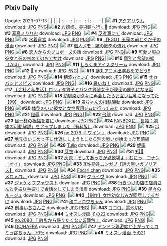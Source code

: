 ## Pixiv Daily
Update: 2023-07-13
|      |      |      |
| :----: | :----: | :----: |
|![](https://pixiv.microyu.workers.dev/c/240x480/img-master/img/2023/07/11/00/00/40/109807310_p0_master1200.jpg) **#1** [アクアリウム](https://www.pixiv.net/artworks/109807310) download: [JPG](https://pixiv.microyu.workers.dev/img-original/img/2023/07/11/00/00/40/109807310_p0.jpg) [PNG](https://pixiv.microyu.workers.dev/img-original/img/2023/07/11/00/00/40/109807310_p0.png)|![](https://pixiv.microyu.workers.dev/c/240x480/img-master/img/2023/07/11/12/25/54/109818575_p0_master1200.jpg) **#2** [お嬢様、美術館へ行く💯](https://www.pixiv.net/artworks/109818575) download: [JPG](https://pixiv.microyu.workers.dev/img-original/img/2023/07/11/12/25/54/109818575_p0.jpg) [PNG](https://pixiv.microyu.workers.dev/img-original/img/2023/07/11/12/25/54/109818575_p0.png)|![](https://pixiv.microyu.workers.dev/c/240x480/img-master/img/2023/07/12/00/00/53/109834568_p0_master1200.jpg) **#3** [真夏ノりりむ](https://www.pixiv.net/artworks/109834568) download: [JPG](https://pixiv.microyu.workers.dev/img-original/img/2023/07/12/00/00/53/109834568_p0.jpg) [PNG](https://pixiv.microyu.workers.dev/img-original/img/2023/07/12/00/00/53/109834568_p0.png)|
|![](https://pixiv.microyu.workers.dev/c/240x480/img-master/img/2023/07/12/00/00/32/109834519_p0_master1200.jpg) **#4** [反省室にて](https://www.pixiv.net/artworks/109834519) download: [JPG](https://pixiv.microyu.workers.dev/img-original/img/2023/07/12/00/00/32/109834519_p0.jpg) [PNG](https://pixiv.microyu.workers.dev/img-original/img/2023/07/12/00/00/32/109834519_p0.png)|![](https://pixiv.microyu.workers.dev/c/240x480/img-master/img/2023/07/11/00/00/33/109807288_p0_master1200.jpg) **#5** [水着宵宮](https://www.pixiv.net/artworks/109807288) download: [JPG](https://pixiv.microyu.workers.dev/img-original/img/2023/07/11/00/00/33/109807288_p0.jpg) [PNG](https://pixiv.microyu.workers.dev/img-original/img/2023/07/11/00/00/33/109807288_p0.png)|![](https://pixiv.microyu.workers.dev/c/240x480/img-master/img/2023/07/11/00/54/40/109809184_p0_master1200.jpg) **#6** [【FGO】玉藻の前とぐだ子の漫画](https://www.pixiv.net/artworks/109809184) download: [JPG](https://pixiv.microyu.workers.dev/img-original/img/2023/07/11/00/54/40/109809184_p0.jpg) [PNG](https://pixiv.microyu.workers.dev/img-original/img/2023/07/11/00/54/40/109809184_p0.png)|
|![](https://pixiv.microyu.workers.dev/c/240x480/img-master/img/2023/07/11/07/00/05/109814178_p0_master1200.jpg) **#7** [個人メモ：腕の筋肉の流れ](https://www.pixiv.net/artworks/109814178) download: [JPG](https://pixiv.microyu.workers.dev/img-original/img/2023/07/11/07/00/05/109814178_p0.jpg) [PNG](https://pixiv.microyu.workers.dev/img-original/img/2023/07/11/07/00/05/109814178_p0.png)|![](https://pixiv.microyu.workers.dev/c/240x480/img-master/img/2023/07/12/06/00/12/109840366_p0_master1200.jpg) **#8** [恋人からのプロポーズの話](https://www.pixiv.net/artworks/109840366) download: [JPG](https://pixiv.microyu.workers.dev/img-original/img/2023/07/12/06/00/12/109840366_p0.jpg) [PNG](https://pixiv.microyu.workers.dev/img-original/img/2023/07/12/06/00/12/109840366_p0.png)|![](https://pixiv.microyu.workers.dev/c/240x480/img-master/img/2023/07/12/18/00/35/109850646_p0_master1200.jpg) **#9** [可愛い服の彼女と彼の初めてのおでかけ](https://www.pixiv.net/artworks/109850646) download: [JPG](https://pixiv.microyu.workers.dev/img-original/img/2023/07/12/18/00/35/109850646_p0.jpg) [PNG](https://pixiv.microyu.workers.dev/img-original/img/2023/07/12/18/00/35/109850646_p0.png)|
|![](https://pixiv.microyu.workers.dev/c/240x480/img-master/img/2023/07/12/00/02/42/109834735_p0_master1200.jpg) **#10** [離別と希望の蝶（2nd）](https://www.pixiv.net/artworks/109834735) download: [JPG](https://pixiv.microyu.workers.dev/img-original/img/2023/07/12/00/02/42/109834735_p0.jpg) [PNG](https://pixiv.microyu.workers.dev/img-original/img/2023/07/12/00/02/42/109834735_p0.png)|![](https://pixiv.microyu.workers.dev/c/240x480/img-master/img/2023/07/11/20/30/04/109827673_p0_master1200.jpg) **#11** [しろくまアイスクリーム](https://www.pixiv.net/artworks/109827673) download: [JPG](https://pixiv.microyu.workers.dev/img-original/img/2023/07/11/20/30/04/109827673_p0.jpg) [PNG](https://pixiv.microyu.workers.dev/img-original/img/2023/07/11/20/30/04/109827673_p0.png)|![](https://pixiv.microyu.workers.dev/c/240x480/img-master/img/2023/07/11/00/34/18/109807315_p0_master1200.jpg) **#12** [🌻](https://www.pixiv.net/artworks/109807315) download: [JPG](https://pixiv.microyu.workers.dev/img-original/img/2023/07/11/00/34/18/109807315_p0.jpg) [PNG](https://pixiv.microyu.workers.dev/img-original/img/2023/07/11/00/34/18/109807315_p0.png)|
|![](https://pixiv.microyu.workers.dev/c/240x480/img-master/img/2023/07/12/03/10/17/109838734_p0_master1200.jpg) **#13** [謎丸アニメ出演おめでとう‼️](https://www.pixiv.net/artworks/109838734) download: [JPG](https://pixiv.microyu.workers.dev/img-original/img/2023/07/12/03/10/17/109838734_p0.jpg) [PNG](https://pixiv.microyu.workers.dev/img-original/img/2023/07/12/03/10/17/109838734_p0.png)|![](https://pixiv.microyu.workers.dev/c/240x480/img-master/img/2023/07/12/18/13/58/109850992_p0_master1200.jpg) **#14** [穂波ﾏﾏとﾆｰｺﾞ](https://www.pixiv.net/artworks/109850992) download: [JPG](https://pixiv.microyu.workers.dev/img-original/img/2023/07/12/18/13/58/109850992_p0.jpg) [PNG](https://pixiv.microyu.workers.dev/img-original/img/2023/07/12/18/13/58/109850992_p0.png)|![](https://pixiv.microyu.workers.dev/c/240x480/img-master/img/2023/07/11/00/30/00/109808496_p0_master1200.jpg) **#15** [サカバンヒスピス](https://www.pixiv.net/artworks/109808496) download: [JPG](https://pixiv.microyu.workers.dev/img-original/img/2023/07/11/00/30/00/109808496_p0.jpg) [PNG](https://pixiv.microyu.workers.dev/img-original/img/2023/07/11/00/30/00/109808496_p0.png)|
|![](https://pixiv.microyu.workers.dev/c/240x480/img-master/img/2023/07/11/08/46/04/109815507_p0_master1200.jpg) **#16** [暑いね！](https://www.pixiv.net/artworks/109815507) download: [JPG](https://pixiv.microyu.workers.dev/img-original/img/2023/07/11/08/46/04/109815507_p0.jpg) [PNG](https://pixiv.microyu.workers.dev/img-original/img/2023/07/11/08/46/04/109815507_p0.png)|![](https://pixiv.microyu.workers.dev/c/240x480/img-master/img/2023/07/12/16/33/55/109848968_p0_master1200.jpg) **#17** [【会社と私生活】ロリィタ男子とパンク男装女子が秘密の関係になる話](https://www.pixiv.net/artworks/109848968) download: [JPG](https://pixiv.microyu.workers.dev/img-original/img/2023/07/12/16/33/55/109848968_p0.jpg) [PNG](https://pixiv.microyu.workers.dev/img-original/img/2023/07/12/16/33/55/109848968_p0.png)|![](https://pixiv.microyu.workers.dev/c/240x480/img-master/img/2023/07/12/00/02/43/109834739_p0_master1200.jpg) **#18** [幼馴染が久々に再会したらお互い巨乳になってた【99】](https://www.pixiv.net/artworks/109834739) download: [JPG](https://pixiv.microyu.workers.dev/img-original/img/2023/07/12/00/02/43/109834739_p0.jpg) [PNG](https://pixiv.microyu.workers.dev/img-original/img/2023/07/12/00/02/43/109834739_p0.png)|
|![](https://pixiv.microyu.workers.dev/c/240x480/img-master/img/2023/07/11/21/00/38/109828582_p0_master1200.jpg) **#19** [蛍ちゃんの指輪騒動](https://www.pixiv.net/artworks/109828582) download: [JPG](https://pixiv.microyu.workers.dev/img-original/img/2023/07/11/21/00/38/109828582_p0.jpg) [PNG](https://pixiv.microyu.workers.dev/img-original/img/2023/07/11/21/00/38/109828582_p0.png)|![](https://pixiv.microyu.workers.dev/c/240x480/img-master/img/2023/07/12/18/57/34/109851949_p0_master1200.jpg) **#20** [体型のいい彼女と女性専用ジムに行ってみた](https://www.pixiv.net/artworks/109851949) download: [JPG](https://pixiv.microyu.workers.dev/img-original/img/2023/07/12/18/57/34/109851949_p0.jpg) [PNG](https://pixiv.microyu.workers.dev/img-original/img/2023/07/12/18/57/34/109851949_p0.png)|![](https://pixiv.microyu.workers.dev/c/240x480/img-master/img/2023/07/11/18/20/33/109824385_p0_master1200.jpg) **#21** [屈辱](https://www.pixiv.net/artworks/109824385) download: [JPG](https://pixiv.microyu.workers.dev/img-original/img/2023/07/11/18/20/33/109824385_p0.jpg) [PNG](https://pixiv.microyu.workers.dev/img-original/img/2023/07/11/18/20/33/109824385_p0.png)|
|![](https://pixiv.microyu.workers.dev/c/240x480/img-master/img/2023/07/11/00/00/24/109807264_p0_master1200.jpg) **#22** [飛龍](https://www.pixiv.net/artworks/109807264) download: [JPG](https://pixiv.microyu.workers.dev/img-original/img/2023/07/11/00/00/24/109807264_p0.jpg) [PNG](https://pixiv.microyu.workers.dev/img-original/img/2023/07/11/00/00/24/109807264_p0.png)|![](https://pixiv.microyu.workers.dev/c/240x480/img-master/img/2023/07/11/00/03/44/109807575_p0_master1200.jpg) **#23** [目一杯の祝福を君に](https://www.pixiv.net/artworks/109807575) download: [JPG](https://pixiv.microyu.workers.dev/img-original/img/2023/07/11/00/03/44/109807575_p0.jpg) [PNG](https://pixiv.microyu.workers.dev/img-original/img/2023/07/11/00/03/44/109807575_p0.png)|![](https://pixiv.microyu.workers.dev/c/240x480/img-master/img/2023/07/11/09/00/13/109815705_p0_master1200.jpg) **#24** [FANBOXに「長袖：胴体の可動解説」をアップしました（有料版）](https://www.pixiv.net/artworks/109815705) download: [JPG](https://pixiv.microyu.workers.dev/img-original/img/2023/07/11/09/00/13/109815705_p0.jpg) [PNG](https://pixiv.microyu.workers.dev/img-original/img/2023/07/11/09/00/13/109815705_p0.png)|
|![](https://pixiv.microyu.workers.dev/c/240x480/img-master/img/2023/07/11/13/36/41/109819629_p0_master1200.jpg) **#25** [:D](https://www.pixiv.net/artworks/109819629) download: [JPG](https://pixiv.microyu.workers.dev/img-original/img/2023/07/11/13/36/41/109819629_p0.jpg) [PNG](https://pixiv.microyu.workers.dev/img-original/img/2023/07/11/13/36/41/109819629_p0.png)|![](https://pixiv.microyu.workers.dev/c/240x480/img-master/img/2023/07/11/12/26/27/109818581_p0_master1200.jpg) **#26** [no.2079 『 ワイン 』](https://www.pixiv.net/artworks/109818581) download: [JPG](https://pixiv.microyu.workers.dev/img-original/img/2023/07/11/12/26/27/109818581_p0.jpg) [PNG](https://pixiv.microyu.workers.dev/img-original/img/2023/07/11/12/26/27/109818581_p0.png)|![](https://pixiv.microyu.workers.dev/c/240x480/img-master/img/2023/07/11/11/04/52/109817282_p0_master1200.jpg) **#27** [地元のいじめっ子に仕返ししようとしたら別の戦いが始まった15前編](https://www.pixiv.net/artworks/109817282) download: [JPG](https://pixiv.microyu.workers.dev/img-original/img/2023/07/11/11/04/52/109817282_p0.jpg) [PNG](https://pixiv.microyu.workers.dev/img-original/img/2023/07/11/11/04/52/109817282_p0.png)|
|![](https://pixiv.microyu.workers.dev/c/240x480/img-master/img/2023/07/12/00/00/06/109834448_p0_master1200.jpg) **#28** [Tulip](https://www.pixiv.net/artworks/109834448) download: [JPG](https://pixiv.microyu.workers.dev/img-original/img/2023/07/12/00/00/06/109834448_p0.jpg) [PNG](https://pixiv.microyu.workers.dev/img-original/img/2023/07/12/00/00/06/109834448_p0.png)|![](https://pixiv.microyu.workers.dev/c/240x480/img-master/img/2023/07/12/00/14/10/109835171_p0_master1200.jpg) **#29** [妮露](https://www.pixiv.net/artworks/109835171) download: [JPG](https://pixiv.microyu.workers.dev/img-original/img/2023/07/12/00/14/10/109835171_p0.jpg) [PNG](https://pixiv.microyu.workers.dev/img-original/img/2023/07/12/00/14/10/109835171_p0.png)|![](https://pixiv.microyu.workers.dev/c/240x480/img-master/img/2023/07/12/22/11/12/109851177_p0_master1200.jpg) **#30** [芽衣](https://www.pixiv.net/artworks/109851177) download: [JPG](https://pixiv.microyu.workers.dev/img-original/img/2023/07/12/22/11/12/109851177_p0.jpg) [PNG](https://pixiv.microyu.workers.dev/img-original/img/2023/07/12/22/11/12/109851177_p0.png)|
|![](https://pixiv.microyu.workers.dev/c/240x480/img-master/img/2023/07/11/20/47/37/109828143_p0_master1200.jpg) **#31** [💗👑💙](https://www.pixiv.net/artworks/109828143) download: [JPG](https://pixiv.microyu.workers.dev/img-original/img/2023/07/11/20/47/37/109828143_p0.jpg) [PNG](https://pixiv.microyu.workers.dev/img-original/img/2023/07/11/20/47/37/109828143_p0.png)|![](https://pixiv.microyu.workers.dev/c/240x480/img-master/img/2023/07/11/15/32/37/109821342_p0_master1200.jpg) **#32** [灰原「そしてあっちが試飲場よ」むにっ　コナン「オイ」](https://www.pixiv.net/artworks/109821342) download: [JPG](https://pixiv.microyu.workers.dev/img-original/img/2023/07/11/15/32/37/109821342_p0.jpg) [PNG](https://pixiv.microyu.workers.dev/img-original/img/2023/07/11/15/32/37/109821342_p0.png)|![](https://pixiv.microyu.workers.dev/c/240x480/img-master/img/2023/07/12/15/16/17/109847704_p0_master1200.jpg) **#33** [互性勘違ニンガブ【謎の黒いガブリアス】](https://www.pixiv.net/artworks/109847704) download: [JPG](https://pixiv.microyu.workers.dev/img-original/img/2023/07/12/15/16/17/109847704_p0.jpg) [PNG](https://pixiv.microyu.workers.dev/img-original/img/2023/07/12/15/16/17/109847704_p0.png)|
|![](https://pixiv.microyu.workers.dev/c/240x480/img-master/img/2023/07/11/00/00/20/109807253_p0_master1200.jpg) **#34** [Focari chan](https://www.pixiv.net/artworks/109807253) download: [JPG](https://pixiv.microyu.workers.dev/img-original/img/2023/07/11/00/00/20/109807253_p0.jpg) [PNG](https://pixiv.microyu.workers.dev/img-original/img/2023/07/11/00/00/20/109807253_p0.png)|![](https://pixiv.microyu.workers.dev/c/240x480/img-master/img/2023/07/11/23/02/43/109831631_p0_master1200.jpg) **#35** [メロメロ。](https://www.pixiv.net/artworks/109831631) download: [JPG](https://pixiv.microyu.workers.dev/img-original/img/2023/07/11/23/02/43/109831631_p0.jpg) [PNG](https://pixiv.microyu.workers.dev/img-original/img/2023/07/11/23/02/43/109831631_p0.png)|![](https://pixiv.microyu.workers.dev/c/240x480/img-master/img/2023/07/12/01/03/29/109831577_p0_master1200.jpg) **#36** [クライヴ](https://www.pixiv.net/artworks/109831577) download: [JPG](https://pixiv.microyu.workers.dev/img-original/img/2023/07/12/01/03/29/109831577_p0.jpg) [PNG](https://pixiv.microyu.workers.dev/img-original/img/2023/07/12/01/03/29/109831577_p0.png)|
|![](https://pixiv.microyu.workers.dev/c/240x480/img-master/img/2023/07/11/00/00/44/109807323_p0_master1200.jpg) **#37** [ジャケオフファウスト](https://www.pixiv.net/artworks/109807323) download: [JPG](https://pixiv.microyu.workers.dev/img-original/img/2023/07/11/00/00/44/109807323_p0.jpg) [PNG](https://pixiv.microyu.workers.dev/img-original/img/2023/07/11/00/00/44/109807323_p0.png)|![](https://pixiv.microyu.workers.dev/c/240x480/img-master/img/2023/07/11/00/43/08/109808878_p0_master1200.jpg) **#38** [行きつけの店の店員さんと身振り手振りで会話をしてしまう漫画](https://www.pixiv.net/artworks/109808878) download: [JPG](https://pixiv.microyu.workers.dev/img-original/img/2023/07/11/00/43/08/109808878_p0.jpg) [PNG](https://pixiv.microyu.workers.dev/img-original/img/2023/07/11/00/43/08/109808878_p0.png)|![](https://pixiv.microyu.workers.dev/c/240x480/img-master/img/2023/07/12/00/21/15/109835419_p0_master1200.jpg) **#39** [星々のルージュ](https://www.pixiv.net/artworks/109835419) download: [JPG](https://pixiv.microyu.workers.dev/img-original/img/2023/07/12/00/21/15/109835419_p0.jpg) [PNG](https://pixiv.microyu.workers.dev/img-original/img/2023/07/12/00/21/15/109835419_p0.png)|
|![](https://pixiv.microyu.workers.dev/c/240x480/img-master/img/2023/07/11/22/51/10/109832236_p0_master1200.jpg) **#40** [【創作】女性幼なじみが同居してるだけ](https://www.pixiv.net/artworks/109832236) download: [JPG](https://pixiv.microyu.workers.dev/img-original/img/2023/07/11/22/51/10/109832236_p0.jpg) [PNG](https://pixiv.microyu.workers.dev/img-original/img/2023/07/11/22/51/10/109832236_p0.png)|![](https://pixiv.microyu.workers.dev/c/240x480/img-master/img/2023/07/11/00/16/02/109808078_p0_master1200.jpg) **#41** [和ニィロウちゃん](https://www.pixiv.net/artworks/109808078) download: [JPG](https://pixiv.microyu.workers.dev/img-original/img/2023/07/11/00/16/02/109808078_p0.jpg) [PNG](https://pixiv.microyu.workers.dev/img-original/img/2023/07/11/00/16/02/109808078_p0.png)|![](https://pixiv.microyu.workers.dev/c/240x480/img-master/img/2023/07/11/00/09/42/109807833_p0_master1200.jpg) **#42** [刑事いちさんご](https://www.pixiv.net/artworks/109807833) download: [JPG](https://pixiv.microyu.workers.dev/img-original/img/2023/07/11/00/09/42/109807833_p0.jpg) [PNG](https://pixiv.microyu.workers.dev/img-original/img/2023/07/11/00/09/42/109807833_p0.png)|
|![](https://pixiv.microyu.workers.dev/c/240x480/img-master/img/2023/07/12/00/00/16/109834478_p0_master1200.jpg) **#43** [ココロ、電池切れ](https://www.pixiv.net/artworks/109834478) download: [JPG](https://pixiv.microyu.workers.dev/img-original/img/2023/07/12/00/00/16/109834478_p0.jpg) [PNG](https://pixiv.microyu.workers.dev/img-original/img/2023/07/12/00/00/16/109834478_p0.png)|![](https://pixiv.microyu.workers.dev/c/240x480/img-master/img/2023/07/11/05/54/53/109813351_p0_master1200.jpg) **#44** [ミオスレ漫画 その22](https://www.pixiv.net/artworks/109813351) download: [JPG](https://pixiv.microyu.workers.dev/img-original/img/2023/07/11/05/54/53/109813351_p0.jpg) [PNG](https://pixiv.microyu.workers.dev/img-original/img/2023/07/11/05/54/53/109813351_p0.png)|![](https://pixiv.microyu.workers.dev/c/240x480/img-master/img/2023/07/12/15/33/23/109847966_p0_master1200.jpg) **#45** [no.2080 『 散歩から帰りたくない超籠包 』](https://www.pixiv.net/artworks/109847966) download: [JPG](https://pixiv.microyu.workers.dev/img-original/img/2023/07/12/15/33/23/109847966_p0.jpg) [PNG](https://pixiv.microyu.workers.dev/img-original/img/2023/07/12/15/33/23/109847966_p0.png)|
|![](https://pixiv.microyu.workers.dev/c/240x480/img-master/img/2023/07/11/00/00/14/109807236_p0_master1200.jpg) **#46** [OC/HAERA](https://www.pixiv.net/artworks/109807236) download: [JPG](https://pixiv.microyu.workers.dev/img-original/img/2023/07/11/00/00/14/109807236_p0.jpg) [PNG](https://pixiv.microyu.workers.dev/img-original/img/2023/07/11/00/00/14/109807236_p0.png)|![](https://pixiv.microyu.workers.dev/c/240x480/img-master/img/2023/07/11/18/07/48/109824108_p0_master1200.jpg) **#47** [ドンドン親密度が上がってくコミュ症ちゃん…70％](https://www.pixiv.net/artworks/109824108) download: [JPG](https://pixiv.microyu.workers.dev/img-original/img/2023/07/11/18/07/48/109824108_p0.jpg) [PNG](https://pixiv.microyu.workers.dev/img-original/img/2023/07/11/18/07/48/109824108_p0.png)|![](https://pixiv.microyu.workers.dev/c/240x480/img-master/img/2023/07/11/05/53/12/109813335_p0_master1200.jpg) **#48** [ミオスレ漫画 その21](https://www.pixiv.net/artworks/109813335) download: [JPG](https://pixiv.microyu.workers.dev/img-original/img/2023/07/11/05/53/12/109813335_p0.jpg) [PNG](https://pixiv.microyu.workers.dev/img-original/img/2023/07/11/05/53/12/109813335_p0.png)|

